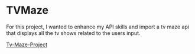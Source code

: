 # TVMaze

For this project, I wanted to enhance my API skills and import a tv maze api that displays all the tv shows related to the users input.

[Tv-Maze-Project](https://distracted-jang-7a138a.netlify.com/)


